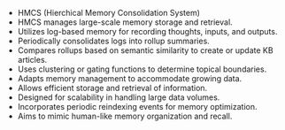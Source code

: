 - HMCS (Hierchical Memory Consolidation System)
- HMCS manages large-scale memory storage and retrieval.
- Utilizes log-based memory for recording thoughts, inputs, and outputs.
- Periodically consolidates logs into rollup summaries.
- Compares rollups based on semantic similarity to create or update KB articles.
- Uses clustering or gating functions to determine topical boundaries.
- Adapts memory management to accommodate growing data.
- Allows efficient storage and retrieval of information.
- Designed for scalability in handling large data volumes.
- Incorporates periodic reindexing events for memory optimization.
- Aims to mimic human-like memory organization and recall.
